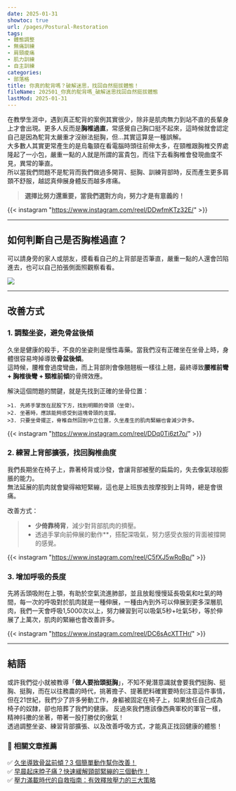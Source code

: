 ```yaml
---
date: 2025-01-31
showtoc: true
url: /pages/Postural-Restoration
tags:
- 體態調整
- 無痛訓練
- 肩頸痠痛
- 肌力訓練
- 自主訓練
categories:
- 部落格
title: 你真的駝背嗎？破解迷思，找回自然挺拔體態！
fileName: 202501_你真的駝背嗎_破解迷思找回自然挺拔體態
lastMod: 2025-01-31
---
```

在教學生涯中，遇到真正駝背的案例其實很少，除非是肌肉無力到站不直的長輩身上才會出現。更多人反而是**胸椎過直**，常感覺自己胸口挺不起來，這時候就會認定自己是因為駝背太嚴重才沒辦法挺胸，但...其實這算是一種誤解。  
大多數人其實更常產生的是烏龜頸在看電腦時頭往前伸太多，在頸椎跟胸椎交界處隆起了一小包，嚴重一點的人就是所謂的富貴包，而往下去看胸椎會發現曲度不見，異常的筆直。  
所以當我們問題不是駝背而我們做過多開背、挺胸、訓練背部時，反而產生更多肩頚不舒服，越認真伸展身體反而越多疼痛。

> **選擇比努力還重要，當我們選對方向，努力才是有意義的！**

{{< instagram "https://www.instagram.com/reel/DDwfmKTz32E/" >}}

---

## 如何判斷自己是否胸椎過直？

可以請身旁的家人或朋友，摸看看自己的上背部是否筆直，嚴重一點的人還會凹陷進去，也可以自己拍張側面照觀察看看。

![](https://cdn.jsdelivr.net/gh/xiang0805/blogimage@main/img/202501-02.webp)

---

## 改善方式

### 1. **調整坐姿，避免骨盆後傾**

久坐是健康的殺手，不良的坐姿則是慢性毒藥。當我們沒有正確坐在坐骨上時，身體很容易垮掉導致**骨盆後傾**。  
這時候，腰椎會過度彎曲，而上背部則會像翹翹板一樣往上翹，最終導致**腰椎前彎 + 胸椎後彎 + 頸椎前傾**的骨牌效應。

解決這個問題的關鍵，就是先找到正確的坐骨位置：

    >1. 先將手掌放在屁股下方，找到明顯的骨頭（坐骨）。
    >2. 坐著時，應該能夠感受到這塊骨頭的支撐。
    >3. 只要坐骨擺正，脊椎自然回到中立位置，久坐產生的肌肉緊繃也會減少許多。

{{< instagram "https://www.instagram.com/reel/DDq0Ti6zt7o/" >}}

### 2. 練習上背部擴張，找回胸椎曲度

我們長期坐在椅子上，靠著椅背或沙發，會讓背部被壓的扁扁的，失去像氣球般膨脹的能力。  
無法延展的肌肉就會變得縮短緊繃，這也是上班族去按摩按到上背時，總是會很痛。

改善方式：
> * **少倚靠椅背**，減少對背部肌肉的擠壓。
> * 透過手掌向前伸展的動作**，搭配深吸氣，努力感受衣服的背面被撐開的感覺。

{{< instagram "https://www.instagram.com/reel/C5fXJ5wRoBp/" >}}

### 3. 增加呼吸的長度

先將舌頭吸附在上顎，有助於空氣流進肺部，並且放鬆慢慢延長吸氣和吐氣的時間，每一次的呼吸對於肌肉就是一種伸展，一種由內到外可以伸展到更多深層肌肉，我們一天會呼吸1,5000次以上，努力練習到可以吸氣5秒+吐氣5秒，等於伸展了上萬次，肌肉的緊繃也會改善許多。

{{< instagram "https://www.instagram.com/reel/DC6sAcXTTHr/" >}}

---

## 結語

或許我們從小就被教導「**做人要抬頭挺胸**」，不知不覺潛意識就會要我們挺胸、挺胸、挺胸，而在以往務農的時代，挑著擔子、提著肥料確實要時刻注意這件事情，但在21世紀，我們少了許多勞動工作，身軀被固定在椅子上，如果放任自己成為椅子的奴隸，卻也陪葬了我們的健康。
反過來我們應該像西典軍校的軍官一樣，精神抖擻的坐著，帶著一股打勝仗的傲氣！  
透過調整坐姿、練習背部擴張、以及改善呼吸方式，才能真正找回健康的體態！

### 📍 **相關文章推薦**
✅ [久坐導致骨盆前傾？3 個簡單動作幫你改善！](https://xiang0805.github.io/pages/fix-anterior-pelvic-tilt)  
✅ [早晨起床脖子痛？快速緩解頸部緊繃的三個動作！](https://xiang0805.github.io/pages/fix-the-stiff-neck)  
✅ [壓力滿載時代的自救指南：有效釋放壓力的三大策略](https://xiang0805.github.io/pages/release-the-stress-1)
